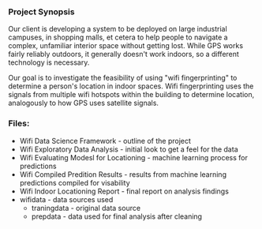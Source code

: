 ### Project Synopsis  

Our client is developing a system to be deployed on large industrial campuses, in shopping malls, et cetera to help people to navigate a complex, unfamiliar interior space without getting lost. While GPS works fairly reliably outdoors, it generally doesn't work indoors, so a different technology is necessary.  

Our goal is to investigate the feasibility of using "wifi fingerprinting" to determine a person's location in indoor spaces. Wifi fingerprinting uses the signals from multiple wifi hotspots within the building to determine location, analogously to how GPS uses satellite signals.  


### Files:  
+ Wifi Data Science Framework            - outline of the project  
+ Wifi Exploratory Data Analysis         - initial look to get a feel for the data  
+ Wifi Evaluating Modesl for Locationing - machine learning process for predictions  
+ Wifi Compiled Predition Results        - results from machine learning predictions compiled for visability  
+ Wifi Indoor Locationing Report         - final report on analysis findings
+ wifidata                               - data sources used
    - traningdata - original data source
    - prepdata    - data used for final analysis after cleaning
